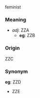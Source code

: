 feminist
### Meaning
+ _adj_: ZZA
    + __eg__: ZZB

### Origin

ZZC

### Synonym

__eg__: ZZD

+ ZZE


